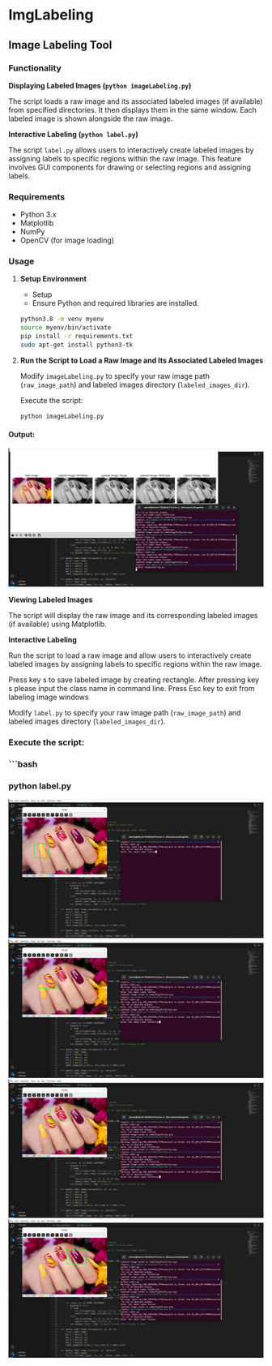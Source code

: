 # ImgLabeling

## Image Labeling Tool

### Functionality

**Displaying Labeled Images (`python imageLabeling.py`)**

The script loads a raw image and its associated labeled images (if available) from specified directories. It then displays them in the same window. Each labeled image is shown alongside the raw image.

**Interactive Labeling (`python label.py`)**

The script `label.py` allows users to interactively create labeled images by assigning labels to specific regions within the raw image. This feature involves GUI components for drawing or selecting regions and assigning labels.

### Requirements

- Python 3.x
- Matplotlib
- NumPy
- OpenCV (for image loading)

### Usage

1. **Setup Environment**
    - Setup
    - Ensure Python and required libraries are installed.
    ```bash
    python3.8 -m venv myenv
    source myenv/bin/activate
    pip install -r requirements.txt
    sudo apt-get install python3-tk
    ```

2. **Run the Script to Load a Raw Image and Its Associated Labeled Images**

    Modify `imageLabeling.py` to specify your raw image path (`raw_image_path`) and labeled images directory (`labeled_images_dir`).

    Execute the script:
    ```bash
    python imageLabeling.py
    ```

#### Output:

![Screenshot](https://raw.githubusercontent.com/kadarshj/ImgLabeling/main/Screenshot/Screenshot_from_2024-07-13_23-11-18.png?raw=true)

**Viewing Labeled Images**

The script will display the raw image and its corresponding labeled images (if available) using Matplotlib.

**Interactive Labeling**

Run the script to load a raw image and allow users to interactively create labeled images by assigning labels to specific regions within the raw image.

Press key s to save labeled image by creating rectangle. After pressing key s please input the class name in command line.
Press Esc key to exit from labeling image windows

Modify `label.py` to specify your raw image path (`raw_image_path`) and labeled images directory (`labeled_images_dir`).

### Execute the script:
### ```bash
### python label.py

![Screenshot 1](https://raw.githubusercontent.com/kadarshj/ImgLabeling/main/Screenshot/Screenshot_from_2024-07-13_23-07-10.png?raw=true)
![Screenshot 2](https://raw.githubusercontent.com/kadarshj/ImgLabeling/main/Screenshot/Screenshot_from_2024-07-13_23-09-00.png?raw=true)
![Screenshot 3](https://raw.githubusercontent.com/kadarshj/ImgLabeling/main/Screenshot/Screenshot_from_2024-07-13_23-09-38.png?raw=true)
![Screenshot 4](https://raw.githubusercontent.com/kadarshj/ImgLabeling/main/Screenshot/Screenshot_from_2024-07-13_23-10-39.png?raw=true)